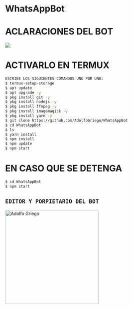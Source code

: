 # WhatsAppBot

# ACLARACIONES DEL BOT
<a href="http://wa.me/528451003894" target="blank"><img src="https://img.shields.io/badge/Adolfo-25D366?style=for-the-badge&logo=whatsapp&logoColor=white" /></a>

# ACTIVARLO EN TERMUX
```bash
ESCRIBE LOS SIGUIENTES COMANDOS UNO POR UNO:
$ termux-setup-storage
$ apt update 
$ apt upgrade -y
$ pkg install git -y
$ pkg install nodejs -y
$ pkg install ffmpeg -y
$ pkg install imagemagick -y
$ pkg install yarn -y
$ git clone https://github.com/AdolfoGriego/WhatsAppBot
$ cd WhatsAppBot
$ ls
$ yarn install
$ npm install
$ npm update
$ npm start
```
# EN CASO QUE SE DETENGA
```bash
$ cd WhatsAppBot
$ npm start
```

## `EDITOR Y PORPIETARIO DEL BOT` 
<a href="https://github.com/AdolfoGriego"><img src="https://github.com/AdolfoGriego.png" width="300" height="300" alt="Adolfo Griego"/></a>
